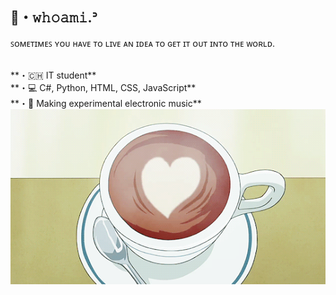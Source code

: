 ## 🍃・𝚠𝚑𝚘𝚊𝚖𝚒.ᐣ
<p>ꜱᴏᴍᴇᴛɪᴍᴇꜱ ʏᴏᴜ ʜᴀᴠᴇ ᴛᴏ ʟɪᴠᴇ ᴀɴ ɪᴅᴇᴀ ᴛᴏ ɢᴇᴛ ɪᴛ ᴏᴜᴛ ɪɴᴛᴏ ᴛʜᴇ ᴡᴏʀʟᴅ.</p><br>
**・🇨🇭 IT student** <br>
**・💻 C#, Python, HTML, CSS, JavaScript** <br>
**・🌌 Making experimental electronic music** <br>

<div align="center">
    <img alt="footer" src="cozy_caf1e.gif">
</div>


